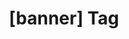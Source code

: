 ---
article_id: 0
description: List of articles under [banner] tag.
image: http://huntingbears.com.ve/static/img/site/mstile-310x310.png
layout: tag
slug: banner
title: '[banner] Tag'
---